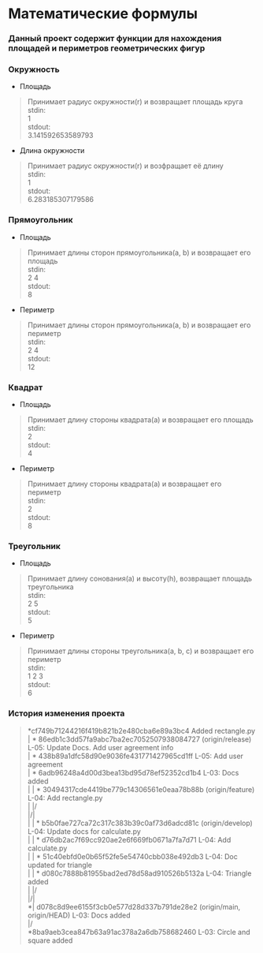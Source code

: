 # Математические формулы
### Данный проект содержит функции для нахождения площадей и периметров геометрических фигур

### Окружность  
* Площадь  
 > Принимает радиус окружности(r) и возвращает площадь круга  
 > stdin:  
 > 1  
 > stdout:  
 > 3.141592653589793  
* Длина окружности  
> Принимает радиус окружности(r) и возфращает её длину  
> stdin:   
> 1  
> stdout:  
> 6.283185307179586  
### Прямоугольник    
* Площадь    
> Принимает длины сторон прямоугольника(a, b) и возвращает его площадь  
> stdin:   
> 2 4  
> stdout:   
> 8  
* Периметр  
> Принимает длины сторон прямоугольника(a, b) и возвращает его периметр  
> stdin:  
> 2 4  
> stdout:  
> 12  
### Квадрат    
* Площадь  
> Принимает длину стороны квадрата(a) и возвращает его площадь  
> stdin:  
> 2  
> stdout:  
> 4  
* Периметр  
> Принимает длину стороны квадрата(a) и возвращает его периметр  
> stdin:  
> 2  
> stdout:  
> 8  
### Треугольник  
* Площадь  
> Принимает длину сонования(a) и высоту(h), возвращает площадь треугольника  
> stdin:  
> 2 5  
> stdout:  
> 5  
* Периметр  
> Принимает длины стороны треугольника(a, b, c) и возвращает его периметр  
> stdin:  
> 1 2 3  
> stdout:  
> 6  
 
### История изменения проекта
> *cf749b71244216f419b821b2e480cba6e89a3bc4 Added rectangle.py  
> | * 86edb1c3dd57fa9abc7ba2ec7052507938084727 (origin/release) L-05: Update Docs. Add user agreement info  
> | * 438b89a1dfc58d90e9036fe431771427965cd1ff L-05: Add user agreement  
> | * 6adb96248a4d00d3bea13bd95d78ef52352cd1b4 L-03: Docs added  
> | | * 30494317cde4419be779c14306561e0eaa78b88b (origin/feature) L-04: Add rectangle.py  
> | |/  
> |/|  
> | | * b5b0fae727ca72c317c383b39c0af73d6adcd81c (origin/develop) L-04: Update docs for calculate.py  
> | | * d76db2ac7f69cc920ae2e6f669fb0671a7fa7d71 L-04: Add calculate.py  
> | | * 51c40ebfd0e0b65f52fe5e54740cbb038e492db3 L-04: Doc updated for triangle  
> | | * d080c7888b81955bad2ed78d58ad910526b5132a L-04: Triangle added  
> | |/  
> |/|  
> *| d078c8d9ee6155f3cb0e577d28d337b791de28e2 (origin/main, origin/HEAD) L-03: Docs added  
> |/  
> *8ba9aeb3cea847b63a91ac378a2a6db758682460 L-03: Circle and square added  

